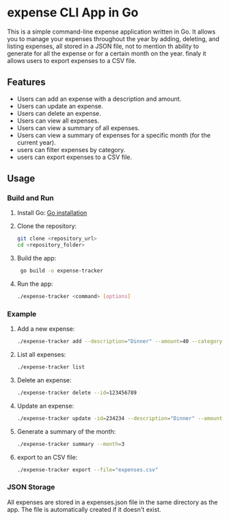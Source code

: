 # expense CLI App in Go

This is a simple command-line expense application written in Go. It allows you to manage your expenses throughout the year by adding, deleting, and listing expenses, all stored in a JSON file, not to mention th ability to generate for all the expense or for a certain month on the year. finaly it allows users to export expenses to a CSV file.

## Features

- Users can add an expense with a description and amount.
- Users can update an expense.
- Users can delete an expense.
- Users can view all expenses.
- Users can view a summary of all expenses.
- Users can view a summary of expenses for a specific month (for the current year).
- users can filter expenses by category.
- users can export expenses to a CSV file.

## Usage

### Build and Run

1. Install Go: [Go installation](https://golang.org/dl/)

2. Clone the repository:
   ```bash
   git clone <repository_url>
   cd <repository_folder>
   ```
3. Build the app:
   ```bash
    go build -o expense-tracker
   ```
4. Run the app:

   ```bash
   ./expense-tracker <command> [options]

   ```

### Example

1. Add a new expense:

   ```bash
   ./expense-tracker add --description="Dinner" --amount=40 --category=Food
   ```

2. List all expenses:

   ```bash
   ./expense-tracker list
   ```

3. Delete an expense:

   ```bash
   ./expense-tracker delete --id=123456789
   ```

4. Update an expense:

   ```bash
   ./expense-tracker update -id=234234 --description="Dinner" --amount=40 --category=Food
   ```

5. Generate a summary of the month:

   ```bash
   ./expense-tracker summary --month=3
   ```

6. export to an CSV file:

   ```bash
   ./expense-tracker export --file="expenses.csv"
   ```

### JSON Storage

All expenses are stored in a expenses.json file in the same directory as the app. The file is automatically created if it doesn't exist.
